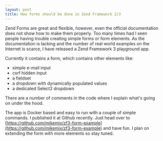 ```yaml
---
layout: post
title: How forms should be done in Zend Framework 2/3
---
```


Zend Forms are great and flexible, however, even the official documentation does not show how to make them properly. Too many times had I seen people having trouble creating simple forms or form elements.
As the documentation is lacking and the number of real world examples on the Internet is scarce, I have released a Zend Framework 3 playground app.

Currently it contains a form, which contains other elements like:
* simple e-mail input
* csrf hidden input
* a fieldset
* a dropdown with dynamically populated values
* a dedicated Select2 dropdown

There are a number of comments in the code where I explain what's going on under the hood.

The app is Docker based and easy to run with a couple of simple commands. I published it at Github recently. Just head over to [https://github.com/mikemix/zf3-form-example](https://github.com/mikemix/zf3-form-example) and have fun. I plan on extending the form with more elements so stay tuned.
